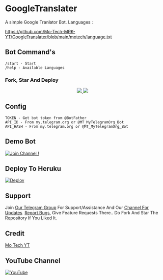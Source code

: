 # GoogleTranslater

A simple Google Tranlator Bot. Languages :

https://github.com/Mo-Tech-MRK-YT/GoogleTranslater/blob/main/motech/language.txt

## Bot Command's
```
/start - Start
/help - Available Languages
```
### Fork, Star And Deploy 
</a>
</p>
<p align="center">
  <a href="https://github.com/Mo-Tech-MRK-YT/GoogleTranslater/stargazers">
    <img src="https://img.shields.io/github/stars/Mo-Tech-MRK-YT/GoogleTranslater?style=social">

  </a>
  
  <a href="https://github.com/Mo-Tech-MRK-YT/GoogleTranslater/fork">
    <img src="https://img.shields.io/github/forks/Mo-Tech-MRK-YT/GoogleTranslater?label=Fork&style=social">

  </a>  
</p>

## Config
```
TOKEN - Get bot token from @BotFather
API_ID - From my.telegram.org or @MT_MyTelegramOrg_Bot
API_HASH - From my.telegram.org or @MT_MyTelegramOrg_Bot
```
## Demo Bot

[![Join Channel !](https://badgen.net/badge/🤖%20Demo%20/Bot/Black)](https://telegram.dog/MT_GoogleTranslater_BoT)

## Deploy To Heruku

[![Deploy](https://www.herokucdn.com/deploy/button.svg)](https://heroku.com/deploy=https://github.com/BXBots/GoogleTranslater)

## Support

Join [Our Telegram Group](https://telegram.dog/Mo_Tech_Group) For Support/Assistance And Our [Channel For Updates](https://telegram.dog/Mo_Tech_YT).
[Report Bugs](https://telegram.dog/Mo_Tech_Group), Give Feature Requests There..
Do Fork And Star The Repository If You Liked It.

## Credit

[Mo Tech YT](https://youtube.com/channel/UCmGBpXoM-OEm-FacOccVKgQ)

## YouTube Channel

[![YouTube](https://badgen.net/badge/Subscribe%20My%20YouTube%3F/Channel/yellow?icon=github)](https://youtube.com/channel/UCmGBpXoM-OEm-FacOccVKgQ)
